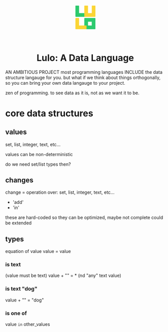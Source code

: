 <p align="center">
<img width=12.5% src="./media/logo.svg">
</p>

<br/>

<h1 align="center">Lulo: A Data Language</h1>


AN AMBITIOUS PROJECT
most programming languages INCLUDE the data structure langauge for you.
but what if we think about things orthogonally, so you can bring your own 
data langauge to your project.

zen of programming. to see data as it is, not as we want it to be.


# core data structures

## values

set, list, integer, text, etc...

values can be non-deterministic

do we need set/list types then?

## changes

change = operation over: set, list, integer, text, etc...

* 'add'
* 'in'

these are hard-coded so they can be optimized, maybe not complete
could be extended

## types

equation of value <op> value = value

### is text

(value must be text)
value + "" = * (nd "any" text value)

### is text "dog"

value + "" = "dog"

### is one of

value `in` other_values
